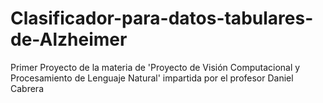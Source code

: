 # Clasificador-para-datos-tabulares-de-Alzheimer
Primer Proyecto de la materia de 'Proyecto de Visión Computacional y Procesamiento de Lenguaje Natural' impartida por el profesor Daniel Cabrera
